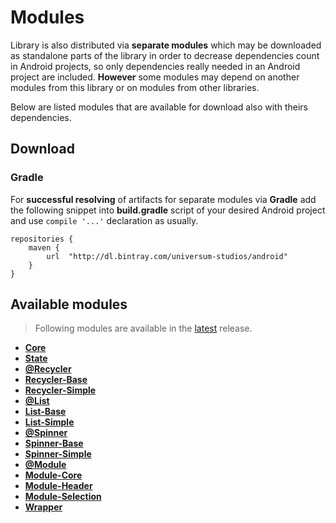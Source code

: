 Modules
===============

Library is also distributed via **separate modules** which may be downloaded as standalone parts of
the library in order to decrease dependencies count in Android projects, so only dependencies really
needed in an Android project are included. **However** some modules may depend on another modules
from this library or on modules from other libraries.

Below are listed modules that are available for download also with theirs dependencies.

## Download ##

### Gradle ###

For **successful resolving** of artifacts for separate modules via **Gradle** add the following snippet
into **build.gradle** script of your desired Android project and use `compile '...'` declaration
as usually.

    repositories {
        maven {
            url  "http://dl.bintray.com/universum-studios/android"
        }
    }

## Available modules ##
> Following modules are available in the [latest](https://github.com/universum-studios/android_widget_adapters/releases "Latest Releases page") release.

- **[Core](https://github.com/universum-studios/android_widget_adapters/tree/master/library-core)**
- **[State](https://github.com/universum-studios/android_widget_adapters/tree/master/library-state)**
- **[@Recycler](https://github.com/universum-studios/android_widget_adapters/tree/master/library-recycler_group)**
- **[Recycler-Base](https://github.com/universum-studios/android_widget_adapters/tree/master/library-recycler-base)**
- **[Recycler-Simple](https://github.com/universum-studios/android_widget_adapters/tree/master/library-recycler-simple)**
- **[@List](https://github.com/universum-studios/android_widget_adapters/tree/master/library-list_group)**
- **[List-Base](https://github.com/universum-studios/android_widget_adapters/tree/master/library-list-base)**
- **[List-Simple](https://github.com/universum-studios/android_widget_adapters/tree/master/library-list-simple)**
- **[@Spinner](https://github.com/universum-studios/android_widget_adapters/tree/master/library-spinner_group)**
- **[Spinner-Base](https://github.com/universum-studios/android_widget_adapters/tree/master/library-spinner-base)**
- **[Spinner-Simple](https://github.com/universum-studios/android_widget_adapters/tree/master/library-spinner-simple)**
- **[@Module](https://github.com/universum-studios/android_widget_adapters/tree/master/library-module_group)**
- **[Module-Core](https://github.com/universum-studios/android_widget_adapters/tree/master/library-module-core)**
- **[Module-Header](https://github.com/universum-studios/android_widget_adapters/tree/master/library-module-header)**
- **[Module-Selection](https://github.com/universum-studios/android_widget_adapters/tree/master/library-module-selection)**
- **[Wrapper](https://github.com/universum-studios/android_widget_adapters/tree/master/library-wrapper)**
